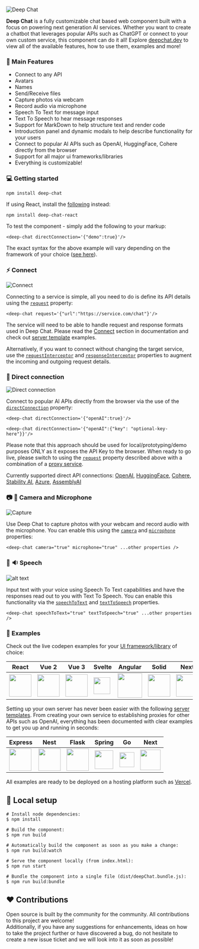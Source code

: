 <br />

![Deep Chat](https://raw.githubusercontent.com/OvidijusParsiunas/deep-chat/HEAD/assets/readme/banner-2.png)

<b>Deep Chat</b> is a fully customizable chat based web component built with a focus on powering next generation AI services. Whether you want to create a chatbot that leverages popular APIs such as ChatGPT or connect to your own custom service, this component can do it all! Explore [deepchat.dev](https://deepchat.dev/) to view all of the available features, how to use them, examples and more!

### :rocket: Main Features

- Connect to any API
- Avatars
- Names
- Send/Receive files
- Capture photos via webcam
- Record audio via microphone
- Speech To Text for message input
- Text To Speech to hear message responses
- Support for MarkDown to help structure text and render code
- Introduction panel and dynamic modals to help describe functionality for your users
- Connect to popular AI APIs such as OpenAI, HuggingFace, Cohere directly from the browser
- Support for all major ui frameworks/libraries
- Everything is customizable!

### :computer: Getting started

```
npm install deep-chat
```

If using React, install the [following](https://www.npmjs.com/package/deep-chat-react) instead:

```
npm install deep-chat-react
```

To test the component - simply add the following to your markup:

```
<deep-chat directConnection='{"demo":true}'/>
```

The exact syntax for the above example will vary depending on the framework of your choice ([see here](https://deepchat.dev/examples/frameworks)).

### :zap: Connect

![Connect](https://raw.githubusercontent.com/OvidijusParsiunas/deep-chat/HEAD/assets/readme/connect.png)

Connecting to a service is simple, all you need to do is define its API details using the [`request`](https://deepchat.dev/docs/connect#request) property:

```
<deep-chat request='{"url":"https://service.com/chat"}'/>
```

The service will need to be able to handle request and response formats used in Deep Chat. Please read the [Connect](https://deepchat.dev/docs/connect) section in documentation and check out [server template](http://localhost:3000/examples/servers) examples.

Alternatively, if you want to connect without changing the target service, use the [`requestInterceptor`](https://deepchat.dev/docs/interceptors#requestInterceptor) and [`responseInterceptor`](https://deepchat.dev/docs/interceptors#responseInterceptor) properties to augment the incoming and outgoing request details.

### :electric_plug: Direct connection

![Direct connection](https://raw.githubusercontent.com/OvidijusParsiunas/deep-chat/HEAD/assets/readme/direct-connect.png)

Connect to popular AI APIs directly from the browser via the use of the [`directConnection`](https://deepchat.dev/docs/directConnection/#directConnection) property:

```
<deep-chat directConnection='{"openAI":true}'/>

<deep-chat directConnection='{"openAI":{"key": "optional-key-here"}}'/>
```

Please note that this approach should be used for local/prototyping/demo purposes ONLY as it exposes the API Key to the browser. When ready to go live, please switch to using the [`request`](https://deepchat.dev/docs/connect#request) property described above with a combination of a [proxy service](https://github.com/OvidijusParsiunas/deep-chat/tree/main/example-servers).

Currently supported direct API connections:
[OpenAI](https://openai.com/blog/openai-api), [HuggingFace](https://learn.microsoft.com/en-gb/azure/cognitive-services/), [Cohere](https://docs.cohere.com/docs), [Stability AI](https://stability.ai/), [Azure](https://learn.microsoft.com/en-gb/azure/cognitive-services/), [AssemblyAI](https://www.assemblyai.com/)

### :camera: :microphone: Camera and Microphone

![Capture](https://raw.githubusercontent.com/OvidijusParsiunas/deep-chat/HEAD/assets/readme/capture.png)

Use Deep Chat to capture photos with your webcam and record audio with the microphone. You can enable this using the [`camera`](https://deepchat.dev/docs/files#camera) and [`microphone`](https://deepchat.dev/docs/files#microphone) properties:

```
<deep-chat camera="true" microphone="true" ...other properties />
```

### :microphone: :sound: Speech

![alt text](./assets/readme/title.png)

Input text with your voice using Speech To Text capabilities and have the responses read out to you with Text To Speech. You can enable this functionality via the [`speechToText`](HERE) and [`textToSpeech`](HERE) properties.

```
<deep-chat speechToText="true" textToSpeech="true" ...other properties />
```

### :beginner: Examples

Check out the live codepen examples for your [UI framework/library](https://deepchat.dev/examples/frameworks) of choice:

| React                                                                                                                                                                                                                       | Vue 2                                                                                                                                                                                                                    | Vue 3                                                                                                                                                                                                                    | Svelte                                                                                                                                                                                                                       | Angular                                                                                                                                                                                                                                        | Solid                                                                                                                                                                                                                                             | Next                                                                                                                                                                                                                                                                                                                                                                              | VanillaJS                                                                                                                                                                                                                          |
| --------------------------------------------------------------------------------------------------------------------------------------------------------------------------------------------------------------------------- | ------------------------------------------------------------------------------------------------------------------------------------------------------------------------------------------------------------------------ | ------------------------------------------------------------------------------------------------------------------------------------------------------------------------------------------------------------------------ | ---------------------------------------------------------------------------------------------------------------------------------------------------------------------------------------------------------------------------- | ---------------------------------------------------------------------------------------------------------------------------------------------------------------------------------------------------------------------------------------------- | ------------------------------------------------------------------------------------------------------------------------------------------------------------------------------------------------------------------------------------------------- | --------------------------------------------------------------------------------------------------------------------------------------------------------------------------------------------------------------------------------------------------------------------------------------------------------------------------------------------------------------------------------- | ---------------------------------------------------------------------------------------------------------------------------------------------------------------------------------------------------------------------------------- |
| <a href="https://codesandbox.io/s/deep-chat-react-ythnyl?file=/src/App.tsx" target="_blank"><img src="https://raw.githubusercontent.com/OvidijusParsiunas/deep-chat/HEAD/website/static/img/reactLogo.png" width="60"/></a> | <a href="https://codesandbox.io/s/deep-chat-vue2-cdqpt2?file=/src/App.vue" target="_blank"><img src="https://raw.githubusercontent.com/OvidijusParsiunas/deep-chat/HEAD/website/static/img/vueLogo.png" width="60"/></a> | <a href="https://codesandbox.io/s/deep-chat-vue3-7y99jq?file=/src/App.vue" target="_blank"><img src="https://raw.githubusercontent.com/OvidijusParsiunas/deep-chat/HEAD/website/static/img/vueLogo.png" width="60"/></a> | <a href="https://codesandbox.io/s/deep-chat-svelte-832jcc?file=/App.svelte" target="_blank"><img src="https://raw.githubusercontent.com/OvidijusParsiunas/deep-chat/HEAD/website/static/img/svelteLogo.png" width="45"/></a> | <a href="https://codesandbox.io/s/deep-chat-angular-mk2v62?file=/src/app/app.component.html" target="_blank"><img src="https://raw.githubusercontent.com/OvidijusParsiunas/deep-chat/HEAD/website/static/img/angularLogo.png" width="66"/></a> | <a href="https://codesandbox.io/p/sandbox/deep-chat-solidjs-nnx9nc?file=%2Fsrc%2FApp.tsx%3A1%2C1" target="_blank"><img src="https://raw.githubusercontent.com/OvidijusParsiunas/deep-chat/HEAD/website/static/img/solidLogo.png" width="60"/></a> | <a href="https://codesandbox.io/p/sandbox/deep-chat-nextjs-pvyy5p?selection=%5B%7B%22endColumn%22%3A30%2C%22endLineNumber%22%3A28%2C%22startColumn%22%3A30%2C%22startLineNumber%22%3A28%7D%5D&file=%2Fpages%2Findex.tsx%3A13%2C30" target="_blank"><img src="https://raw.githubusercontent.com/OvidijusParsiunas/deep-chat/HEAD/website/static/img/nextLogo.png" width="60"/></a> | <a href="https://codesandbox.io/s/deep-chat-vanillajs-v2ywnv?file=/index.html" target="_blank"><img src="https://raw.githubusercontent.com/OvidijusParsiunas/deep-chat/HEAD/website/static/img/vanillaJSLogo.png" width="60"/></a> |

Setting up your own server has never been easier with the following [server templates](https://deepchat.dev/examples/servers). From creating your own service to establishing proxies for other APIs such as OpenAI, everything has been documented with clear examples to get you up and running in seconds:

| Express                                                                                                                                                                                                                                           | Nest                                                                                                                                                                                                                                          | Flask                                                                                                                                                                                                                                           | Spring                                                                                                                                                                                                                                                  | Go                                                                                                                                                                                                                                 | Next                                                                                                                                                                                                                                     |
| ------------------------------------------------------------------------------------------------------------------------------------------------------------------------------------------------------------------------------------------------- | --------------------------------------------------------------------------------------------------------------------------------------------------------------------------------------------------------------------------------------------- | ----------------------------------------------------------------------------------------------------------------------------------------------------------------------------------------------------------------------------------------------- | ------------------------------------------------------------------------------------------------------------------------------------------------------------------------------------------------------------------------------------------------------- | ---------------------------------------------------------------------------------------------------------------------------------------------------------------------------------------------------------------------------------- | ---------------------------------------------------------------------------------------------------------------------------------------------------------------------------------------------------------------------------------------- |
| <a href="https://github.com/OvidijusParsiunas/deep-chat/tree/main/example-servers/node/express" target="_blank"><img src="https://raw.githubusercontent.com/OvidijusParsiunas/deep-chat/HEAD/website/static/img/expressLogo.png" width="60"/></a> | <a href="https://github.com/OvidijusParsiunas/deep-chat/tree/main/example-servers/node/nestjs" target="_blank"><img src="https://raw.githubusercontent.com/OvidijusParsiunas/deep-chat/HEAD/website/static/img/nestLogo.png" width="60"/></a> | <a href="https://github.com/OvidijusParsiunas/deep-chat/tree/main/example-servers/python/flask" target="_blank"><img src="https://raw.githubusercontent.com/OvidijusParsiunas/deep-chat/HEAD/website/static/img/flaskLogo.png" width="60"/></a> | <a href="https://github.com/OvidijusParsiunas/deep-chat/tree/main/example-servers/java/springboot" target="_blank"><img src="https://raw.githubusercontent.com/OvidijusParsiunas/deep-chat/HEAD/website/static/img/springBootLogo.png" width="50"/></a> | <a href="https://github.com/OvidijusParsiunas/deep-chat/tree/main/example-servers/go" target="_blank"><img src="https://raw.githubusercontent.com/OvidijusParsiunas/deep-chat/HEAD/website/static/img/goLogo.png" width="40"/></a> | <a href="https://github.com/OvidijusParsiunas/deep-chat/tree/main/example-servers/nextjs" target="_blank"><img src="https://raw.githubusercontent.com/OvidijusParsiunas/deep-chat/HEAD/website/static/img/nextLogo.png" width="55"/></a> |

All examples are ready to be deployed on a hosting platform such as [Vercel](https://vercel.com/).

## :construction_worker: Local setup

```
# Install node dependencies:
$ npm install

# Build the component:
$ npm run build

# Automatically build the component as soon as you make a change:
$ npm run build:watch

# Serve the component locally (from index.html):
$ npm run start

# Bundle the component into a single file (dist/deepChat.bundle.js):
$ npm run build:bundle
```

## :heart: Contributions

Open source is built by the community for the community. All contributions to this project are welcome!<br>
Additionally, if you have any suggestions for enhancements, ideas on how to take the project further or have discovered a bug, do not hesitate to create a new issue ticket and we will look into it as soon as possible!
